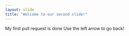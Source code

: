 ```yaml
---
layout: slide
title: "Welcome to our second slide!"
---
```

My first pull request is done
Use the left arrow to go back!
